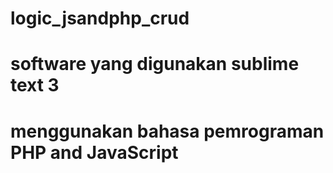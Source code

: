 # logic_jsandphp_crud
# software yang digunakan sublime text 3
# menggunakan bahasa pemrograman PHP and JavaScript
